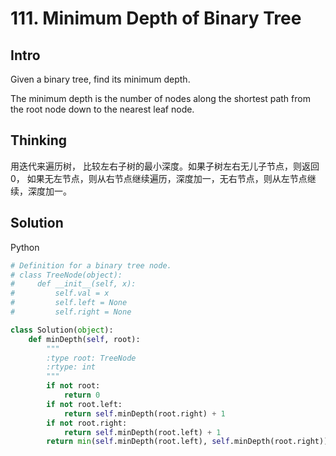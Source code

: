 # 111. Minimum Depth of Binary Tree

## Intro

Given a binary tree, find its minimum depth.

The minimum depth is the number of nodes along the shortest path from the root node down to the nearest leaf node.

## Thinking

用迭代来遍历树， 比较左右子树的最小深度。如果子树左右无儿子节点，则返回0， 如果无左节点，则从右节点继续遍历，深度加一，无右节点，则从左节点继续，深度加一。

## Solution

Python
 
```python
# Definition for a binary tree node.
# class TreeNode(object):
#     def __init__(self, x):
#         self.val = x
#         self.left = None
#         self.right = None

class Solution(object):
    def minDepth(self, root):
        """
        :type root: TreeNode
        :rtype: int
        """
        if not root:
            return 0
        if not root.left:
            return self.minDepth(root.right) + 1
        if not root.right:
            return self.minDepth(root.left) + 1
        return min(self.minDepth(root.left), self.minDepth(root.right)) + 1
```